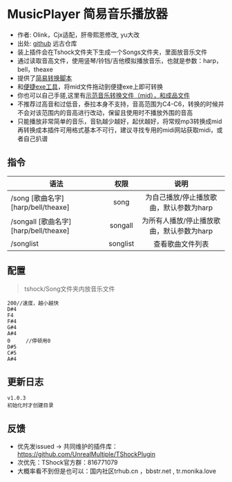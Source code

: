 # MusicPlayer 简易音乐播放器

- 作者: Olink，Cjx适配，肝帝熙恩修改, yu大改
- 出处: [github](https://github.com/Olink/SongPlayer) 远古仓库
- 装上插件会在Tshock文件夹下生成一个Songs文件夹，里面放音乐文件
- 通过读取音高文件，使用竖琴/铃铛/吉他模拟播放音乐，也就是参数：harp，bell，theaxe
- 提供了[简易转换脚本](https://github.com/UnrealMultiple/TShockPlugin/blob/master/src/MusicPlayer/sample_converter.py)
- 和[便捷exe工具](https://github.com/UnrealMultiple/TShockPlugin/blob/master/src/MusicPlayer/sample_converter.exe)，将mid文件拖动到便捷exe上即可转换
- 你也可以自己手搓,这里有[示范音乐转换文件（mid），和成品文件](https://github.com/UnrealMultiple/TShockPlugin/tree/master/src/MusicPlayer/demo)
- 不推荐过高音和过低音，泰拉本身不支持，音高范围为C4-C6，转换的时候并不会对该范围内的音高进行改动，保留且使用时不播放外围的音高
- 只能播放非常简单的音乐，音轨越少越好，起伏越好，将常规mp3转换成mid再转换成本插件可用格式基本不可行，建议寻找专用的midi网站获取midi，或者自己扒谱

## 指令

| 语法                                                                                                                                         |    权限    |            说明           |
| ------------------------------------------------------------------------------------------------------------------------------------------ | :------: | :---------------------: |
| /song [歌曲名字] [harp/bell/theaxe]    |   song   |  为自己播放/停止播放歌曲，默认参数为harp |
| /songall [歌曲名字] [harp/bell/theaxe] |  songall | 为所有人播放/停止播放歌曲，默认参数为harp |
| /songlist                                                                                                                                  | songlist |         查看歌曲文件列表        |

## 配置

> tshock/Song文件夹内放音乐文件

```
200//速度，越小越快
D#4
F4
F#4
G#4
A#4
0     //停顿用0
D#5
C#5
A#4
```

## 更新日志

```
v1.0.3
初始化时才创建目录
```

## 反馈

- 优先发issued -> 共同维护的插件库：https://github.com/UnrealMultiple/TShockPlugin
- 次优先：TShock官方群：816771079
- 大概率看不到但是也可以：国内社区trhub.cn ，bbstr.net , tr.monika.love
